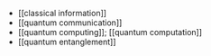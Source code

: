 - [[classical information]]
- [[quantum communication]]
- [[quantum computing]]; [[quantum computation]]
- [[quantum entanglement]]
